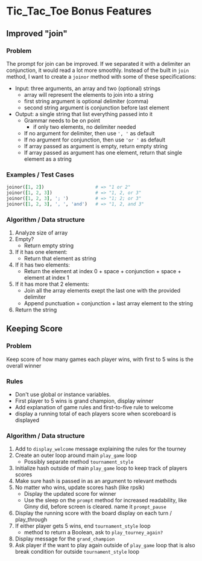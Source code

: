 # Tic_Tac_Toe Bonus Features

## Improved "join"

### Problem

The prompt for join can be improved. If we separated it with a delimiter an conjunction, it would read a lot more smoothly. Instead of the built in `join` method, I want to create a `joinor` method with some of these specifications:

- Input: three arguments, an array and two (optional) strings
  - array will represent the elements to join into a string
  - first string argument is optional delimiter (comma)
  - second string argument is conjunction before last element
- Output: a single string that list everything passed into it
  - Grammar needs to be on point
    - if only two elements, no delimiter needed
  - If no argument for delimiter, then use `', '` as default
  - If no argument for conjunction, then use `'or '` as default
  - If array passed as argument is empty, return empty string
  - If array passed as argument has one element, return that  single element as a string

### Examples / Test Cases

```ruby
joinor([1, 2])                   # => "1 or 2"
joinor([1, 2, 3])                # => "1, 2, or 3"
joinor([1, 2, 3], '; ')          # => "1; 2; or 3"
joinor([1, 2, 3], ', ', 'and')   # => "1, 2, and 3"
```
### Algorithm / Data structure

1. Analyze size of array
2. Empty?
    - Return empty string
3. If it has one element:
    - Return that element as string
4. If it has two elements:
    - Return the element at index 0 + space + conjunction + space + element at index 1
5. If it has more that 2 elements:
    - Join all the array elements exept the last one with the provided delimiter
    - Append punctuation + conjunction + last array element to the string
6. Return the string

## Keeping Score

### Problem

Keep score of how many games each player wins, with first to 5 wins is the overall winner

### Rules

- Don't use global or instance variables.
- First player to 5 wins is grand champion, display winner
- Add explanation of game rules and first-to-five rule to welcome
- display a running total of each players score when scoreboard is displayed

### Algorithm / Data structure

1. Add to `display_welcome` message explaining the rules for the tourney 
2. Create an outer loop around main `play_game` loop
    - Possibly separate method `tournament_style`
3. Initialize hash outside of main `play_game` loop to keep track of players scores
4. Make sure hash is passed in as an argument to relevant methods
5. No matter who wins, update scores hash (like rpslk)
    - Display the updated score for winner
    - Use the sleep on the `prompt` method for increased readability, like Ginny did, before screen is cleared. name it `prompt_pause`
6. Display the running score with the board display on each turn / play_through
7. If either player gets 5 wins, end `tournament_style` loop
    - method to return a Boolean, ask to `play_tourney_again?`
8. Display message for the `grand_champion`
9. Ask player if the want to play again outside of `play_game` loop that is also break condition for outside `tournament_style` loop
 